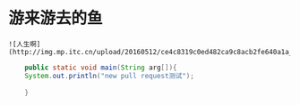 ﻿# 游来游去的鱼
	![人生啊](http://img.mp.itc.cn/upload/20160512/ce4c8319c0ed482ca9c8acb2fe640a1a_th.jpg)
	
	
	
	
	
	
	
```java
	public static void main(String arg[]){
	System.out.println("new pull request测试");
		
	}
```
